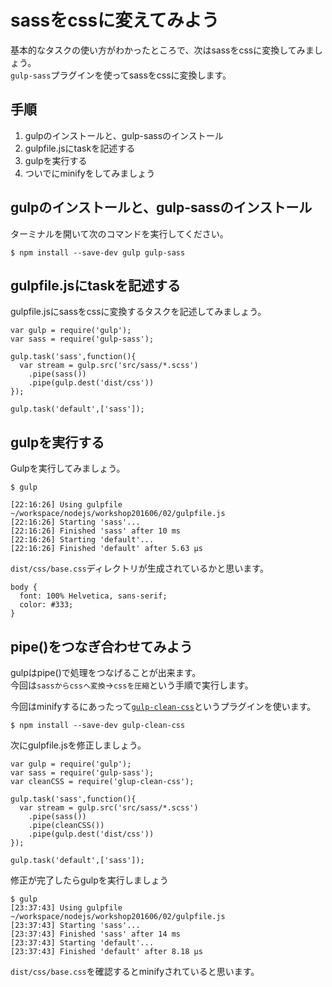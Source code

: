 # sassをcssに変えてみよう

基本的なタスクの使い方がわかったところで、次はsassをcssに変換してみましょう。  
`gulp-sass`プラグインを使ってsassをcssに変換します。  

## 手順

1. gulpのインストールと、gulp-sassのインストール
1. gulpfile.jsにtaskを記述する
1. gulpを実行する
1. ついでにminifyをしてみましょう

## gulpのインストールと、gulp-sassのインストール

ターミナルを開いて次のコマンドを実行してください。

```
$ npm install --save-dev gulp gulp-sass
```

## gulpfile.jsにtaskを記述する

gulpfile.jsにsassをcssに変換するタスクを記述してみましょう。

```
var gulp = require('gulp');
var sass = require('gulp-sass');

gulp.task('sass',function(){
  var stream = gulp.src('src/sass/*.scss')
    .pipe(sass())
    .pipe(gulp.dest('dist/css'))
});

gulp.task('default',['sass']);

```

## gulpを実行する

Gulpを実行してみましょう。

```
$ gulp

[22:16:26] Using gulpfile ~/workspace/nodejs/workshop201606/02/gulpfile.js
[22:16:26] Starting 'sass'...
[22:16:26] Finished 'sass' after 10 ms
[22:16:26] Starting 'default'...
[22:16:26] Finished 'default' after 5.63 μs
```

`dist/css/base.css`ディレクトリが生成されているかと思います。

```
body {
  font: 100% Helvetica, sans-serif;
  color: #333;
}
```

## pipe()をつなぎ合わせてみよう

gulpはpipe()で処理をつなげることが出来ます。  
今回は`sassからcssへ変換`→`cssを圧縮`という手順で実行します。

今回はminifyするにあったって[`gulp-clean-css`](https://github.com/scniro/gulp-clean-css)というプラグインを使います。


```
$ npm install --save-dev gulp-clean-css
```

次にgulpfile.jsを修正しましょう。

```
var gulp = require('gulp');
var sass = require('gulp-sass');
var cleanCSS = require('glup-clean-css');

gulp.task('sass',function(){
  var stream = gulp.src('src/sass/*.scss')
    .pipe(sass())
    .pipe(cleanCSS())
    .pipe(gulp.dest('dist/css'))
});

gulp.task('default',['sass']);
```

修正が完了したらgulpを実行しましょう

```
$ gulp
[23:37:43] Using gulpfile ~/workspace/nodejs/workshop201606/02/gulpfile.js
[23:37:43] Starting 'sass'...
[23:37:43] Finished 'sass' after 14 ms
[23:37:43] Starting 'default'...
[23:37:43] Finished 'default' after 8.18 μs
```

`dist/css/base.css`を確認するとminifyされていると思います。
